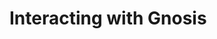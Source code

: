 --- 
---

# Interacting with Gnosis

<div class="row">
<box href="/developers/interact/metamask" title="Metamask" />
<box href="/developers/interact/web3-js" title="Web3.js" />
<box href="/developers/interact/ethers-js" title="Ethers.js" />
<box href="/developers/interact/rainbowkit-wagmi" title="RainbowKit + Wagmi" />
</div>